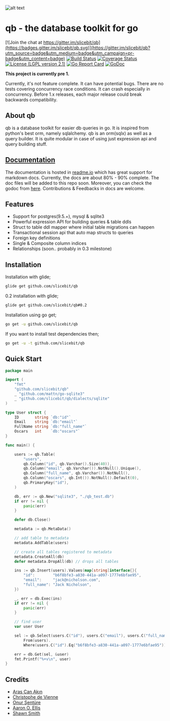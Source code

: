 ![alt text](https://github.com/slicebit/qb/raw/master/qb_logo_128.png "qb: the database toolkit for go")

# qb - the database toolkit for go

[![Join the chat at https://gitter.im/slicebit/qb](https://badges.gitter.im/slicebit/qb.svg)](https://gitter.im/slicebit/qb?utm_source=badge&utm_medium=badge&utm_campaign=pr-badge&utm_content=badge)
[![Build Status](https://travis-ci.org/slicebit/qb.svg?branch=master)](https://travis-ci.org/slicebit/qb)
[![Coverage Status](https://coveralls.io/repos/github/slicebit/qb/badge.svg?branch=master)](https://coveralls.io/github/slicebit/qb?branch=master)
[![License (LGPL version 2.1)](https://img.shields.io/badge/license-GNU%20LGPL%20version%202.1-brightgreen.svg?style=flat)](http://opensource.org/licenses/LGPL-2.1)
[![Go Report Card](https://goreportcard.com/badge/github.com/slicebit/qb)](https://goreportcard.com/report/github.com/slicebit/qb)
[![GoDoc](https://godoc.org/github.com/golang/gddo?status.svg)](http://godoc.org/github.com/slicebit/qb)

**This project is currently pre 1.**

Currently, it's not feature complete. It can have potential bugs. There are no tests covering concurrency race conditions. It can crash especially in concurrency.
Before 1.x releases, each major release could break backwards compatibility.

About qb
--------
qb is a database toolkit for easier db queries in go. It is inspired from python's best orm, namely sqlalchemy. qb is an orm(sqlx) as well as a query builder. It is quite modular in case of using just expression api and query building stuff.

[Documentation](https://qb.readme.io)
-------------
The documentation is hosted in [readme.io](https://qb.readme.io) which has great support for markdown docs. Currently, the docs are about 80% - 90% complete. The doc files will be added to this repo soon. Moreover, you can check the godoc from [here](https://godoc.org/github.com/slicebit/qb). Contributions & Feedbacks in docs are welcome.

Features
--------
- Support for postgres(9.5.+), mysql & sqlite3
- Powerful expression API for building queries & table ddls
- Struct to table ddl mapper where initial table migrations can happen
- Transactional session api that auto map structs to queries
- Foreign key definitions
- Single & Composite column indices
- Relationships (soon.. probably in 0.3 milestone)

Installation
------------
Installation with glide;
```sh
glide get github.com/slicebit/qb
```

0.2 installation with glide;
```sh
glide get github.com/slicebit/qb#0.2
```

Installation using go get;
```sh
go get -u github.com/slicebit/qb
```
If you want to install test dependencies then;
```sh
go get -u -t github.com/slicebit/qb
```

Quick Start
-----------
```go
package main

import (
	"fmt"
	"github.com/slicebit/qb"
	_ "github.com/mattn/go-sqlite3"
    _ "github.com/slicebit/qb/dialects/sqlite"
)

type User struct {
	ID       string `db:"id"`
	Email    string `db:"email"`
	FullName string `db:"full_name"`
	Oscars   int    `db:"oscars"`
}

func main() {

	users := qb.Table(
		"users",
		qb.Column("id", qb.Varchar().Size(40)),
		qb.Column("email", qb.Varchar()).NotNull().Unique(),
		qb.Column("full_name", qb.Varchar()).NotNull(),
		qb.Column("oscars", qb.Int()).NotNull().Default(0),
		qb.PrimaryKey("id"),
	)

	db, err := qb.New("sqlite3", "./qb_test.db")
	if err != nil {
		panic(err)
	}

	defer db.Close()

	metadata := qb.MetaData()

	// add table to metadata
	metadata.AddTable(users)

	// create all tables registered to metadata
	metadata.CreateAll(db)
	defer metadata.DropAll(db) // drops all tables

	ins := qb.Insert(users).Values(map[string]interface{}{
		"id":        "b6f8bfe3-a830-441a-a097-1777e6bfae95",
		"email":     "jack@nicholson.com",
		"full_name": "Jack Nicholson",
	})

	_, err = db.Exec(ins)
	if err != nil {
		panic(err)
	}

	// find user
	var user User

	sel := qb.Select(users.C("id"), users.C("email"), users.C("full_name")).
		From(users).
		Where(users.C("id").Eq("b6f8bfe3-a830-441a-a097-1777e6bfae95"))

	err = db.Get(sel, &user)
	fmt.Printf("%+v\n", user)
}
```

Credits
-------
- [Aras Can Akın](https://github.com/aacanakin)
- [Christophe de Vienne](https://github.com/cdevienne)
- [Onur Şentüre](https://github.com/onursenture)
- [Aaron O. Ellis](https://github.com/aodin)
- [Shawn Smith](https://github.com/shawnps)
